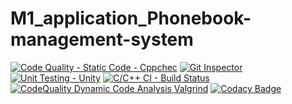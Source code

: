 # M1_application_Phonebook-management-system
[![Code Quality - Static Code - Cppchec](https://github.com/vishnukumar25/M1_application_Phonebook-management-system/actions/workflows/c-cpp.yml/badge.svg)](https://github.com/vishnukumar25/M1_application_Phonebook-management-system/actions/workflows/c-cpp.yml)
[![Git Inspector](https://github.com/vishnukumar25/M1_application_Phonebook-management-system/actions/workflows/.gitinspector.yml/badge.svg)](https://github.com/vishnukumar25/M1_application_Phonebook-management-system/actions/workflows/.gitinspector.yml)
[![Unit Testing - Unity](https://github.com/vishnukumar25/M1_application_Phonebook-management-system/actions/workflows/.Unittesting.yml/badge.svg)](https://github.com/vishnukumar25/M1_application_Phonebook-management-system/actions/workflows/.Unittesting.yml)
[![C/C++ CI - Build Status](https://github.com/vishnukumar25/M1_application_Phonebook-management-system/actions/workflows/.linux.yml/badge.svg)](https://github.com/vishnukumar25/M1_application_Phonebook-management-system/actions/workflows/.linux.yml)
[![CodeQuality Dynamic Code Analysis Valgrind](https://github.com/vishnukumar25/M1_application_Phonebook-management-system/actions/workflows/valgrind.yml/badge.svg)](https://github.com/vishnukumar25/M1_application_Phonebook-management-system/actions/workflows/valgrind.yml)
[![Codacy Badge](https://app.codacy.com/project/badge/Grade/4bbb3da743124a008afb2b5bfb2eb6e1)](https://www.codacy.com/gh/vishnukumar25/M1_application_Phonebook-management-system/dashboard?utm_source=github.com&amp;utm_medium=referral&amp;utm_content=vishnukumar25/M1_application_Phonebook-management-system&amp;utm_campaign=Badge_Grade)
